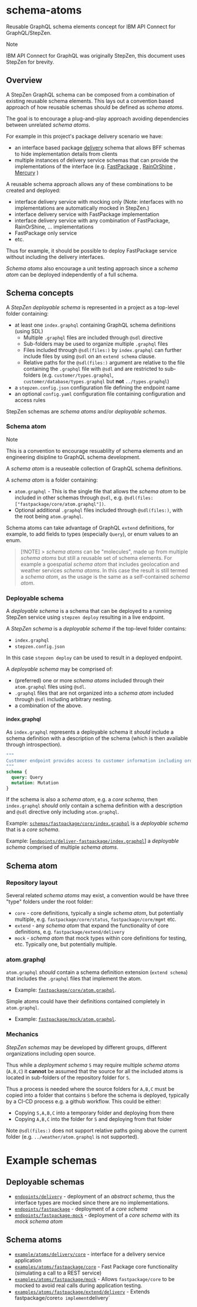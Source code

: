 # schema-atoms

Reusable GraphQL schema elements concept for IBM API Connect for GraphQL/StepZen.

> [!NOTE]
> IBM API Connect for GraphQL was originally StepZen, this document uses StepZen for brevity.

## Overview

A StepZen GraphQL schema can be composed from a combination of existing reusable schema elements.
This lays out a convention based approach of how reusable schemas should be defined as _schema atoms_.

The goal is to encourage a plug-and-play approach avoiding dependencies between unrelated _schema atoms_.

For example in this project's package delivery scenario we have:

- an interface based package [delivery](./examples/atoms/delivery/) schema that allows BFF schemas to hide implementation details from clients
- multiple instances of delivery service schemas that can provide the implementations of the interface (e.g. [FastPackage](./examples/atoms/fastpackage/) , [RainOrShine](./examples/atoms/rainorshine/) , [Mercury](./examples/atoms/mercury/) )

A reusable schema approach allows any of these combinations to be created and deployed:

- interface delivery service with mocking only (Note: interfaces with no implementations are automatically mocked in StepZen.)
- interface delivery service with FastPackage implementation
- interface delivery service with any combination of FastPackage, RainOrShine, ... implementations
- FastPackage only service
- etc.

Thus for example, it should be possible to deploy FastPackage service without including the delivery interfaces.

_Schema atoms_ also encourage a unit testing approach since a _schema atom_ can be deployed independently of a full schema.

## Schema concepts

A _StepZen deployable schema_ is represented in a project as a top-level folder containing:

- at least one `index.graphql` containing GraphQL schema definitions (using SDL)
  - Multiple `.graphql` files are included through `@sdl` directive
  - Sub-folders may be used to organize multiple `.graphql` files
  - Files included through `@sdl(files:)` by `index.graphql` can further include files by using `@sdl` on an `extend schema` clause.
  - Relative paths for the `@sdl(files:)` argument are relative to the file containing
    the `.graphql` file with `@sdl` and are restricted to sub-folders
    (e.g. `customer/types.graphql`, `customer/database/types.graphql` but **not** `../types.graphql`)
- a `stepzen.config.json` configuration file defining the endpoint name
- an optional `config.yaml` configuration file containing configuration and access rules

StepZen schemas are _schema atoms_ and/or _deployable schemas_.

### Schema atom

> [!NOTE]
> This is a convention to encourage resuablilty of schema elements and an engineering disipline to GraphQL schema development.

A _schema atom_ is a reuseable collection of GraphQL schema definitions.

A _schema atom_ is a folder containing:

- `atom.graphql` - This is the single file that allows the _schema atom_ to be included in
  other schemas through `@sdl`, e.g. `@sdl(files:["fastpackage/core/atom.graphql"])`.
- Optional additional `.graphql` files included through `@sdl(files:)`, with the root being `atom.graphql`.

Schema atoms can take advantage of GraphQL `extend` definitions, for example, to add fields to types (especially `Query`), or enum values to an enum.

> [!NOTE] > _schema atoms_ can be "molecules", made up from multiple _schema atoms_ but still a reusable set of schema elements. For example a goespatial _schema atom_ that includes geolocation and weather services _schema atoms_. In this case the result is still termed a _schema atom_, as the usage is the same as a self-contained _schema atom_.

### Deployable schema

A _deployable schema_ is a schema that can be deployed to a running StepZen service using `stepzen deploy` resulting in a live endpoint.

A _StepZen schema_ is a _deployable schema_ if the top-level folder contains:

- `index.graphql`
- `stepzen.config.json`

In this case `stepzen deploy` can be used to result in a deployed endpoint.

A _deployable schema_ may be comprised of:

- (preferred) one or more _schema atoms_ included through their `atom.graphql` files using `@sdl`.
- `.graphql` files that are not organized into a _schema atom_ included through `@sdl` including arbitrary nesting.
- a combination of the above.

#### index.graphql

As `index.graphql` represents a deployable schema it _should_ include a schema definition with a description
of the schema (which is then available through introspection).

```graphql
"""
Customer endpoint provides access to customer information including orders.
"""
schema {
  query: Query
  mutation: Mutation
}
```

If the schema is also a _schema atom_, e.g. a _core schema_, then `index.graphql` _should_ only contain a
schema definition with a description and `@sdl` directive only including `atom.graphql`.

Example: [`schemas/fastpackage/core/index.graphql`](fastpackage/core/index.graphql) is a _deployable schema_ that is a _core schema_.

Example: [[`endpoints/deliver-fastpackage/index.graphql`](../endpoints/delivery-fastpackage/index.graphql)] a _deployable schema_ comprised of multiple _schema atoms_.

## Schema atom

### Repository layout

Several related _schema atoms_ may exist, a convention would be have three "type" folders under the root folder:

- `core` - core definitions, typically a single _schema atom_, but potentially multiple, e.g. `fastpackage/core/status`, `fastpackage/core/mgmt` etc.
- `extend` - any _schema atom_ that expand the functionality of core definitions, e.g. `fastpackage/extend/delivery`
- `mock` - _schema atom_ that mock types within core definitions for testing, etc. Typically one, but potentially multiple.

### atom.graphql

`atom.graphql` _should_ contain a schema definition extension (`extend schema`) that includes the `.graphql`
files that implement the atom.

- Example: [`fastpackage/core/atom.graphql`](examples/atoms/fastpackage/core/atom.graphql).

Simple atoms could have their definitions contained completely in `atom.graphql`.

- Example: [`fastpackage/mock/atom.graphql`](examples/atoms/fastpackage/mock/atom.graphql).

### Mechanics

_StepZen schemas_ may be developed by different groups, different organizations including open source.

Thus while a _deployment schema_ `S` may require multiple _schema atoms_ (`A,B,C`) it **cannot** be assumed that the source
for all the included atoms is located in sub-folders of the repository folder for `S`.

Thus a process is needed where the source folders for `A,B,C` must be copied into a folder that contains `S` before the schema is deployed,
typically by a CI-CD process e.g. a github workflow. This could be either:

- Copying `S,A,B,C` into a temporary folder and deploying from there
- Copying `A,B,C` into the folder for `S` and deploying from that folder

Note `@sdl(files:)` does not support relative paths going above the current folder (e.g. `../weather/atom.graphql` is not supported).

# Example schemas

## Deployable schemas

- [`endpoints/delivery`](../endpoints/delivery/) - deployment of an _abstract schema_, thus the interface types are mocked since there are no implementations.
- [`endpoints/fastpackage`](../endpoints/fastpackage/) - deployment of a _core schema_
- [`endpoints/fastpackage-mock`](../endpoints/fastpackage-mock/) - deployment of a _core schema_ with its _mock schema atom_

## Schema atoms

- [`example/atoms/delivery/core`](examples/atoms/delivery/) - interface for a delivery service application
- [`examples/atoms/fastpackage/core`](examples/atomsfastpackage/core) - Fast Package core functionality (simulating a call to a REST service)
- [`examples/atoms/fastpackage/mock`](examples/atomsfastpackage/mock) - Allows `fastpackage/core` to be mocked to avoid real calls during application testing.
- [`examples/atoms/fastpackage/extend/delivery`](examples/atomsfastpackage/extend/delivery/) - Extends fastpackage/core`to implement`delivery`
